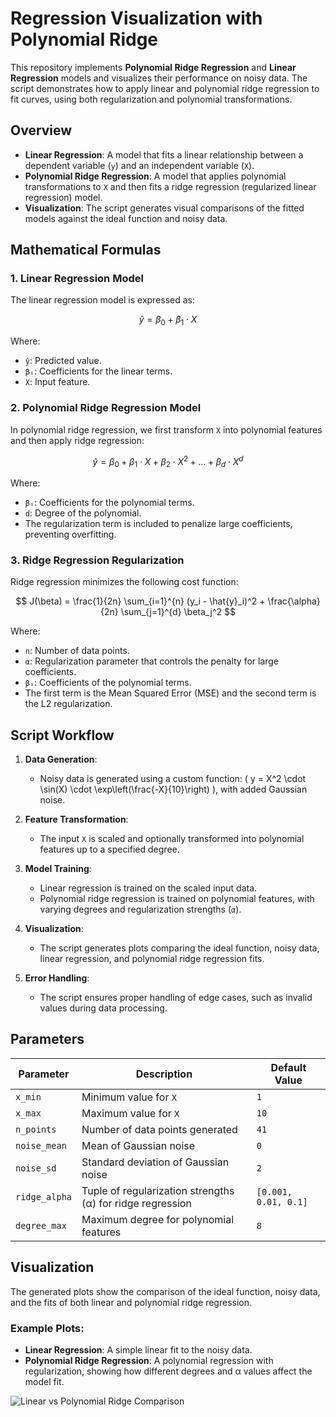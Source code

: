 # Regression Visualization with Polynomial Ridge

This repository implements **Polynomial Ridge Regression** and **Linear Regression** models and visualizes their performance on noisy data. The script demonstrates how to apply linear and polynomial ridge regression to fit curves, using both regularization and polynomial transformations.

## Overview

- **Linear Regression**: A model that fits a linear relationship between a dependent variable (`y`) and an independent variable (`X`).
- **Polynomial Ridge Regression**: A model that applies polynomial transformations to `X` and then fits a ridge regression (regularized linear regression) model.
- **Visualization**: The script generates visual comparisons of the fitted models against the ideal function and noisy data.

## Mathematical Formulas

### 1. Linear Regression Model
The linear regression model is expressed as:

$$
\hat{y} = \beta_0 + \beta_1 \cdot X
$$

Where:
- `ŷ`: Predicted value.
- `βᵢ`: Coefficients for the linear terms.
- `X`: Input feature.

### 2. Polynomial Ridge Regression Model
In polynomial ridge regression, we first transform `X` into polynomial features and then apply ridge regression:

$$
\hat{y} = \beta_0 + \beta_1 \cdot X + \beta_2 \cdot X^2 + \dots + \beta_d \cdot X^d
$$

Where:
- `βᵢ`: Coefficients for the polynomial terms.
- `d`: Degree of the polynomial.
- The regularization term is included to penalize large coefficients, preventing overfitting.

### 3. Ridge Regression Regularization
Ridge regression minimizes the following cost function:

$$
J(\beta) = \frac{1}{2n} \sum_{i=1}^{n} (y_i - \hat{y}_i)^2 + \frac{\alpha}{2n} \sum_{j=1}^{d} \beta_j^2
$$

Where:
- `n`: Number of data points.
- `α`: Regularization parameter that controls the penalty for large coefficients.
- `βᵢ`: Coefficients of the polynomial terms.
- The first term is the Mean Squared Error (MSE) and the second term is the L2 regularization.

## Script Workflow

1. **Data Generation**:
   - Noisy data is generated using a custom function: \( y = X^2 \cdot \sin(X) \cdot \exp\left(\frac{-X}{10}\right) \), with added Gaussian noise.

2. **Feature Transformation**:
   - The input `X` is scaled and optionally transformed into polynomial features up to a specified degree.

3. **Model Training**:
   - Linear regression is trained on the scaled input data.
   - Polynomial ridge regression is trained on polynomial features, with varying degrees and regularization strengths (`α`).

4. **Visualization**:
   - The script generates plots comparing the ideal function, noisy data, linear regression, and polynomial ridge regression fits.

5. **Error Handling**:
   - The script ensures proper handling of edge cases, such as invalid values during data processing.

## Parameters

| Parameter         | Description                                         | Default Value     |
|-------------------|-----------------------------------------------------|-------------------|
| `x_min`           | Minimum value for `X`                               | `1`               |
| `x_max`           | Maximum value for `X`                               | `10`              |
| `n_points`        | Number of data points generated                     | `41`              |
| `noise_mean`      | Mean of Gaussian noise                             | `0`               |
| `noise_sd`        | Standard deviation of Gaussian noise               | `2`               |
| `ridge_alpha`     | Tuple of regularization strengths (α) for ridge regression | `[0.001, 0.01, 0.1]` |
| `degree_max`      | Maximum degree for polynomial features              | `8`               |

## Visualization

The generated plots show the comparison of the ideal function, noisy data, and the fits of both linear and polynomial ridge regression. 

### Example Plots:
- **Linear Regression**: A simple linear fit to the noisy data.
- **Polynomial Ridge Regression**: A polynomial regression with regularization, showing how different degrees and α values affect the model fit.

![Linear vs Polynomial Ridge Comparison](https://raw.githubusercontent.com/Sivamani1611/Mathematics-Driven-Machine-Learning/refs/heads/main/Ridge%20Regression/comparison_alpha_0.01.png)
